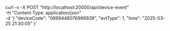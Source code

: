 curl -v -X POST "http://localhost:20000/api/device-event" \
-H "Content-Type: application/json" \
-d '{
"deviceCode": "0869446076986939",
"evtType": 1,
"time": "2025-03-25 21:30:05"
}'
